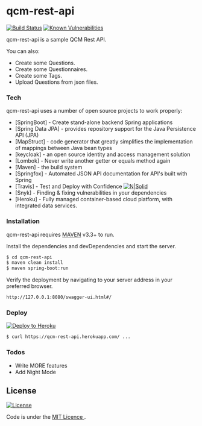 # qcm-rest-api
 

[![Build Status](https://travis-ci.com/EricMuller/qcm-rest-api.svg?branch=master)](https://travis-ci.com/EricMuller/qcm-rest-api) [![Known Vulnerabilities](https://snyk.io/test/github/EricMuller/qcm-rest-api/badge.svg)](https://snyk.io/test/github/EricMuller/qcm-rest-api)



qcm-rest-api is a sample QCM Rest API.


You can also:
  
  - Create some Questions.
  - Create some Questionnaires. 
  - Create some Tags.
  - Upload Questions from json files.

### Tech

qcm-rest-api uses a number of open source projects to work properly:


* [SpringBoot] - Create stand-alone backend Spring applications
* [Spring Data JPA]  - provides repository support for the Java Persistence API (JPA)
* [MapStruct] - code generator that greatly simplifies the implementation of mappings between Java bean types  
* [keycloak] - an open source identity and access management solution
* [Lombok] - Never write another getter or equals method again
* [Maven] - the build system
* [Springfox] - Automated JSON API documentation for API's built with Spring
* [Travis] - Test and Deploy with Confidence [![N|Solid](https://cdn.travis-ci.org/images/favicon-076a22660830dc325cc8ed70e7146a59.png)](https://travis-ci.org/)
* [Snyk] - Finding & fixing vulnerabilities in your dependencies
* [Heroku] - Fully managed container-based cloud platform, with integrated data services. 


### Installation

qcm-rest-api requires [MAVEN](https://maven.apache.org/) v3.3+ to run.

Install the dependencies and devDependencies and start the server.

```sh
$ cd qcm-rest-api
$ maven clean install
$ maven spring-boot:run
```

Verify the deployment by navigating to your server address in your preferred browser.

```sh
http://127.0.0.1:8080/swagger-ui.html#/
```

### Deploy

<a href="https://qcm-rest-api.herokuapp.com/swagger-ui.html#" target="_blank">![Deploy to Heroku](https://www.herokucdn.com/deploy/button.png)</a>



```sh
$ curl https://qcm-rest-api.herokuapp.com/ ...

```

### Todos

 - Write MORE features
 - Add Night Mode

License
----
[![License](http://img.shields.io/:license-mit-blue.svg)](https://opensource.org/licenses/mit-license.php)



Code is under the [MIT Licence ](https://opensource.org/licenses/mit-license.php).
